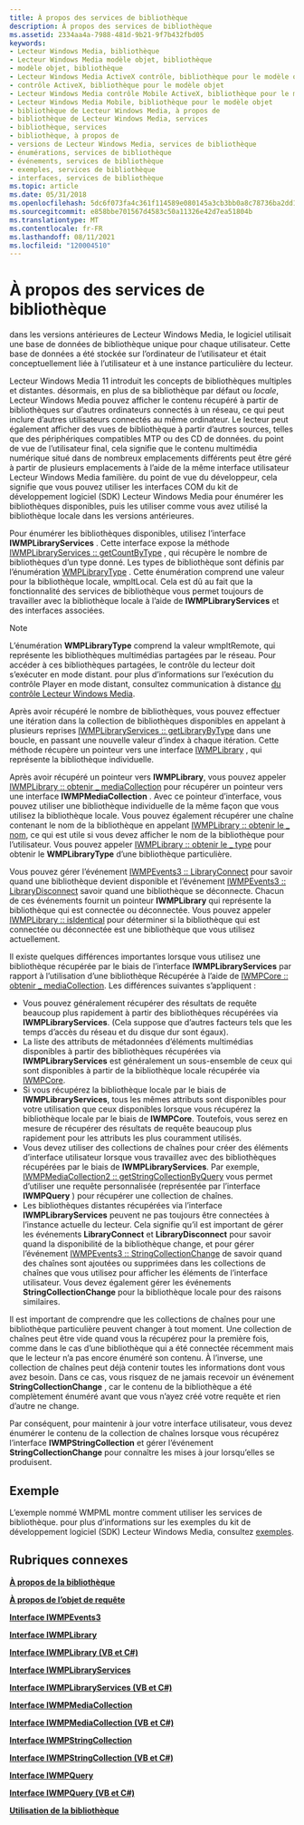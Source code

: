 ```yaml
---
title: À propos des services de bibliothèque
description: À propos des services de bibliothèque
ms.assetid: 2334aa4a-7988-481d-9b21-9f7b432fbd05
keywords:
- Lecteur Windows Media, bibliothèque
- Lecteur Windows Media modèle objet, bibliothèque
- modèle objet, bibliothèque
- Lecteur Windows Media ActiveX contrôle, bibliothèque pour le modèle objet
- contrôle ActiveX, bibliothèque pour le modèle objet
- Lecteur Windows Media contrôle Mobile ActiveX, bibliothèque pour le modèle objet
- Lecteur Windows Media Mobile, bibliothèque pour le modèle objet
- bibliothèque de Lecteur Windows Media, à propos de
- bibliothèque de Lecteur Windows Media, services
- bibliothèque, services
- bibliothèque, à propos de
- versions de Lecteur Windows Media, services de bibliothèque
- énumérations, services de bibliothèque
- événements, services de bibliothèque
- exemples, services de bibliothèque
- interfaces, services de bibliothèque
ms.topic: article
ms.date: 05/31/2018
ms.openlocfilehash: 5dc6f073fa4c361f114589e080145a3cb3bb0a8c78736ba2dd1464332a7f7adc
ms.sourcegitcommit: e858bbe701567d4583c50a11326e42d7ea51804b
ms.translationtype: MT
ms.contentlocale: fr-FR
ms.lasthandoff: 08/11/2021
ms.locfileid: "120004510"
---
```

# <a name="about-library-services"></a>À propos des services de bibliothèque

dans les versions antérieures de Lecteur Windows Media, le logiciel utilisait une base de données de bibliothèque unique pour chaque utilisateur. Cette base de données a été stockée sur l’ordinateur de l’utilisateur et était conceptuellement liée à l’utilisateur et à une instance particulière du lecteur.

Lecteur Windows Media 11 introduit les concepts de bibliothèques multiples et distantes. désormais, en plus de sa bibliothèque par défaut ou *locale*, Lecteur Windows Media pouvez afficher le contenu récupéré à partir de bibliothèques sur d’autres ordinateurs connectés à un réseau, ce qui peut inclure d’autres utilisateurs connectés au même ordinateur. Le lecteur peut également afficher des vues de bibliothèque à partir d’autres sources, telles que des périphériques compatibles MTP ou des CD de données. du point de vue de l’utilisateur final, cela signifie que le contenu multimédia numérique situé dans de nombreux emplacements différents peut être géré à partir de plusieurs emplacements à l’aide de la même interface utilisateur Lecteur Windows Media familière. du point de vue du développeur, cela signifie que vous pouvez utiliser les interfaces COM du kit de développement logiciel (SDK) Lecteur Windows Media pour énumérer les bibliothèques disponibles, puis les utiliser comme vous avez utilisé la bibliothèque locale dans les versions antérieures.

Pour énumérer les bibliothèques disponibles, utilisez l’interface **IWMPLibraryServices** . Cette interface expose la méthode [IWMPLibraryServices :: getCountByType](/previous-versions/windows/desktop/api/wmp/nf-wmp-iwmplibraryservices-getcountbytype) , qui récupère le nombre de bibliothèques d’un type donné. Les types de bibliothèque sont définis par l’énumération [WMPLibraryType](/previous-versions/windows/desktop/api/wmp/ne-wmp-wmplibrarytype) . Cette énumération comprend une valeur pour la bibliothèque locale, wmpltLocal. Cela est dû au fait que la fonctionnalité des services de bibliothèque vous permet toujours de travailler avec la bibliothèque locale à l’aide de **IWMPLibraryServices** et des interfaces associées.

> [!Note]  
> L’énumération **WMPLibraryType** comprend la valeur wmpltRemote, qui représente les bibliothèques multimédias partagées par le réseau. Pour accéder à ces bibliothèques partagées, le contrôle du lecteur doit s’exécuter en mode distant. pour plus d’informations sur l’exécution du contrôle Player en mode distant, consultez communication à distance [du contrôle Lecteur Windows Media](remoting-the-windows-media-player-control.md).

 

Après avoir récupéré le nombre de bibliothèques, vous pouvez effectuer une itération dans la collection de bibliothèques disponibles en appelant à plusieurs reprises [IWMPLibraryServices :: getLibraryByType](/previous-versions/windows/desktop/api/wmp/nf-wmp-iwmplibraryservices-getlibrarybytype) dans une boucle, en passant une nouvelle valeur d’index à chaque itération. Cette méthode récupère un pointeur vers une interface [IWMPLibrary](/previous-versions/windows/desktop/api/wmp/nn-wmp-iwmplibrary) , qui représente la bibliothèque individuelle.

Après avoir récupéré un pointeur vers **IWMPLibrary**, vous pouvez appeler [IWMPLibrary :: obtenir \_ mediaCollection](/previous-versions/windows/desktop/api/wmp/nf-wmp-iwmplibrary-get_mediacollection) pour récupérer un pointeur vers une interface **IWMPMediaCollection** . Avec ce pointeur d’interface, vous pouvez utiliser une bibliothèque individuelle de la même façon que vous utilisez la bibliothèque locale. Vous pouvez également récupérer une chaîne contenant le nom de la bibliothèque en appelant [IWMPLibrary :: obtenir le \_ nom](/previous-versions/windows/desktop/api/wmp/nf-wmp-iwmplibrary-get_name), ce qui est utile si vous devez afficher le nom de la bibliothèque pour l’utilisateur. Vous pouvez appeler [IWMPLibrary :: obtenir le \_ type](/previous-versions/windows/desktop/api/wmp/nf-wmp-iwmplibrary-get_type) pour obtenir le **WMPLibraryType** d’une bibliothèque particulière.

Vous pouvez gérer l’événement [IWMPEvents3 :: LibraryConnect](/previous-versions/windows/desktop/api/wmp/nf-wmp-iwmpevents3-libraryconnect) pour savoir quand une bibliothèque devient disponible et l’événement [IWMPEvents3 :: LibraryDisconnect](/previous-versions/windows/desktop/api/wmp/nf-wmp-iwmpevents3-librarydisconnect) savoir quand une bibliothèque se déconnecte. Chacun de ces événements fournit un pointeur **IWMPLibrary** qui représente la bibliothèque qui est connectée ou déconnectée. Vous pouvez appeler [IWMPLibrary :: isIdentical](/previous-versions/windows/desktop/api/wmp/nf-wmp-iwmplibrary-isidentical) pour déterminer si la bibliothèque qui est connectée ou déconnectée est une bibliothèque que vous utilisez actuellement.

Il existe quelques différences importantes lorsque vous utilisez une bibliothèque récupérée par le biais de l’interface **IWMPLibraryServices** par rapport à l’utilisation d’une bibliothèque Récupérée à l’aide de [IWMPCore :: obtenir \_ mediaCollection](/previous-versions/windows/desktop/api/wmp/nf-wmp-iwmpcore-get_mediacollection). Les différences suivantes s’appliquent :

-   Vous pouvez généralement récupérer des résultats de requête beaucoup plus rapidement à partir des bibliothèques récupérées via **IWMPLibraryServices**. (Cela suppose que d’autres facteurs tels que les temps d’accès du réseau et du disque dur sont égaux).
-   La liste des attributs de métadonnées d’éléments multimédias disponibles à partir des bibliothèques récupérées via **IWMPLibraryServices** est généralement un sous-ensemble de ceux qui sont disponibles à partir de la bibliothèque locale récupérée via [IWMPCore](/previous-versions/windows/desktop/api/wmp/nn-wmp-iwmpcore).
-   Si vous récupérez la bibliothèque locale par le biais de **IWMPLibraryServices**, tous les mêmes attributs sont disponibles pour votre utilisation que ceux disponibles lorsque vous récupérez la bibliothèque locale par le biais de **IWMPCore**. Toutefois, vous serez en mesure de récupérer des résultats de requête beaucoup plus rapidement pour les attributs les plus couramment utilisés.
-   Vous devez utiliser des collections de chaînes pour créer des éléments d’interface utilisateur lorsque vous travaillez avec des bibliothèques récupérées par le biais de **IWMPLibraryServices**. Par exemple, [IWMPMediaCollection2 :: getStringCollectionByQuery](/previous-versions/windows/desktop/api/wmp/nf-wmp-iwmpmediacollection2-getstringcollectionbyquery) vous permet d’utiliser une requête personnalisée (représentée par l’interface **IWMPQuery** ) pour récupérer une collection de chaînes.
-   Les bibliothèques distantes récupérées via l’interface **IWMPLibraryServices** peuvent ne pas toujours être connectées à l’instance actuelle du lecteur. Cela signifie qu’il est important de gérer les événements **LibraryConnect** et **LibraryDisconnect** pour savoir quand la disponibilité de la bibliothèque change, et pour gérer l’événement [IWMPEvents3 :: StringCollectionChange](/previous-versions/windows/desktop/api/wmp/nf-wmp-iwmpevents3-stringcollectionchange) de savoir quand des chaînes sont ajoutées ou supprimées dans les collections de chaînes que vous utilisez pour afficher les éléments de l’interface utilisateur. Vous devez également gérer les événements **StringCollectionChange** pour la bibliothèque locale pour des raisons similaires.

Il est important de comprendre que les collections de chaînes pour une bibliothèque particulière peuvent changer à tout moment. Une collection de chaînes peut être vide quand vous la récupérez pour la première fois, comme dans le cas d’une bibliothèque qui a été connectée récemment mais que le lecteur n’a pas encore énuméré son contenu. À l’inverse, une collection de chaînes peut déjà contenir toutes les informations dont vous avez besoin. Dans ce cas, vous risquez de ne jamais recevoir un événement **StringCollectionChange** , car le contenu de la bibliothèque a été complètement énuméré avant que vous n’ayez créé votre requête et rien d’autre ne change.

Par conséquent, pour maintenir à jour votre interface utilisateur, vous devez énumérer le contenu de la collection de chaînes lorsque vous récupérez l’interface **IWMPStringCollection** et gérer l’événement **StringCollectionChange** pour connaître les mises à jour lorsqu’elles se produisent.

## <a name="sample"></a>Exemple

L’exemple nommé WMPML montre comment utiliser les services de bibliothèque. pour plus d’informations sur les exemples du kit de développement logiciel (SDK) Lecteur Windows Media, consultez [exemples](samples.md).

## <a name="related-topics"></a>Rubriques connexes

<dl> <dt>

[**À propos de la bibliothèque**](about-the-library.md)
</dt> <dt>

[**À propos de l’objet de requête**](about-the-query-object.md)
</dt> <dt>

[**Interface IWMPEvents3**](/previous-versions/windows/desktop/api/wmp/nn-wmp-iwmpevents3)
</dt> <dt>

[**Interface IWMPLibrary**](/previous-versions/windows/desktop/api/wmp/nn-wmp-iwmplibrary)
</dt> <dt>

[**Interface IWMPLibrary (VB et C#)**](iwmplibrary--vb-and-c.md)
</dt> <dt>

[**Interface IWMPLibraryServices**](/previous-versions/windows/desktop/api/wmp/nn-wmp-iwmplibraryservices)
</dt> <dt>

[**Interface IWMPLibraryServices (VB et C#)**](iwmplibraryservices--vb-and-c.md)
</dt> <dt>

[**Interface IWMPMediaCollection**](/previous-versions/windows/desktop/api/wmp/nn-wmp-iwmpmediacollection)
</dt> <dt>

[**Interface IWMPMediaCollection (VB et C#)**](iwmpmediacollection--vb-and-c.md)
</dt> <dt>

[**Interface IWMPStringCollection**](/previous-versions/windows/desktop/api/wmp/nn-wmp-iwmpstringcollection)
</dt> <dt>

[**Interface IWMPStringCollection (VB et C#)**](iwmpstringcollection--vb-and-c.md)
</dt> <dt>

[**Interface IWMPQuery**](/previous-versions/windows/desktop/api/wmp/nn-wmp-iwmpquery)
</dt> <dt>

[**Interface IWMPQuery (VB et C#)**](iwmpquery--vb-and-c.md)
</dt> <dt>

[**Utilisation de la bibliothèque**](working-with-the-library.md)
</dt> </dl>

 

 




